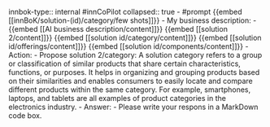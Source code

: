 innbok-type:: internal
#innCoPilot
collapsed:: true
	- #prompt {{embed [[innBoK/solution-(id)/category/few shots]]}}
		- My business description:
		- {{embed [[AI business description/content]]}} {{embed [[solution 2/content]]}} {{embed [[solution id/category/content]]}} {{embed [[solution id/offerings/content]]}} {{embed [[solution id/components/content]]}}
		- Action:
		- Propose solution 2/category: A solution category refers to a group or classification of similar products that share certain characteristics, functions, or purposes. It helps in organizing and grouping products based on their similarities and enables consumers to easily locate and compare different products within the same category. For example, smartphones, laptops, and tablets are all examples of product categories in the electronics industry.
		- Answer:
		- Please write your respons in a MarkDown code box.




